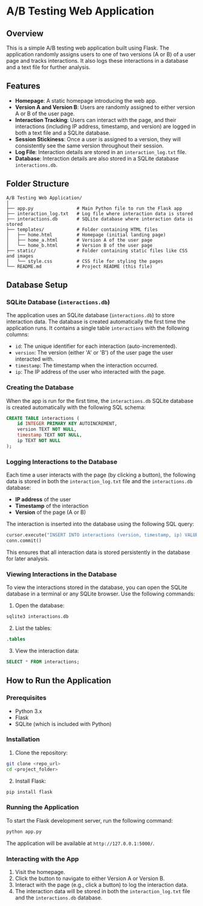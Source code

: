 
# A/B Testing Web Application

## Overview

This is a simple A/B testing web application built using Flask. The application randomly assigns users to one of two versions (A or B) of a user page and tracks interactions. It also logs these interactions in a database and a text file for further analysis.

## Features

- **Homepage**: A static homepage introducing the web app.
- **Version A and Version B**: Users are randomly assigned to either version A or B of the user page.
- **Interaction Tracking**: Users can interact with the page, and their interactions (including IP address, timestamp, and version) are logged in both a text file and a SQLite database.
- **Session Stickiness**: Once a user is assigned to a version, they will consistently see the same version throughout their session.
- **Log File**: Interaction details are stored in an `interaction_log.txt` file.
- **Database**: Interaction details are also stored in a SQLite database `interactions.db`.

## Folder Structure

```
A/B Testing Web Application/
│
├── app.py                # Main Python file to run the Flask app
├── interaction_log.txt   # Log file where interaction data is stored
├── interactions.db       # SQLite database where interaction data is stored
├── templates/            # Folder containing HTML files
│   ├── home.html         # Homepage (initial landing page)
│   ├── home_a.html       # Version A of the user page
│   └── home_b.html       # Version B of the user page
├── static/               # Folder containing static files like CSS and images
│   └── style.css         # CSS file for styling the pages
└── README.md             # Project README (this file)
```

## Database Setup

### SQLite Database (`interactions.db`)

The application uses an SQLite database (`interactions.db`) to store interaction data. The database is created automatically the first time the application runs. It contains a single table `interactions` with the following columns:

- `id`: The unique identifier for each interaction (auto-incremented).
- `version`: The version (either 'A' or 'B') of the user page the user interacted with.
- `timestamp`: The timestamp when the interaction occurred.
- `ip`: The IP address of the user who interacted with the page.

### Creating the Database

When the app is run for the first time, the `interactions.db` SQLite database is created automatically with the following SQL schema:

```sql
CREATE TABLE interactions (
    id INTEGER PRIMARY KEY AUTOINCREMENT,
    version TEXT NOT NULL,
    timestamp TEXT NOT NULL,
    ip TEXT NOT NULL
);
```

### Logging Interactions to the Database

Each time a user interacts with the page (by clicking a button), the following data is stored in both the `interaction_log.txt` file and the `interactions.db` database:

- **IP address** of the user
- **Timestamp** of the interaction
- **Version** of the page (A or B)

The interaction is inserted into the database using the following SQL query:

```python
cursor.execute("INSERT INTO interactions (version, timestamp, ip) VALUES (?, ?, ?)", (version, timestamp, ip_address))
conn.commit()
```

This ensures that all interaction data is stored persistently in the database for later analysis.

### Viewing Interactions in the Database

To view the interactions stored in the database, you can open the SQLite database in a terminal or any SQLite browser. Use the following commands:

1. Open the database:

```bash
sqlite3 interactions.db
```

2. List the tables:

```sql
.tables
```

3. View the interaction data:

```sql
SELECT * FROM interactions;
```

## How to Run the Application

### Prerequisites

- Python 3.x
- Flask
- SQLite (which is included with Python)

### Installation

1. Clone the repository:

```bash
git clone <repo_url>
cd <project_folder>
```

2. Install Flask:

```bash
pip install flask
```

### Running the Application

To start the Flask development server, run the following command:

```bash
python app.py
```

The application will be available at `http://127.0.0.1:5000/`.

### Interacting with the App

1. Visit the homepage.
2. Click the button to navigate to either Version A or Version B.
3. Interact with the page (e.g., click a button) to log the interaction data.
4. The interaction data will be stored in both the `interaction_log.txt` file and the `interactions.db` database.
